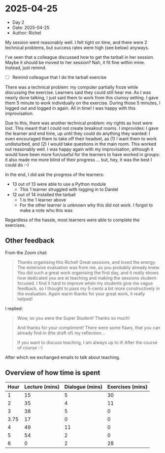 # 2025-04-25

- Day 2
- Date: 2025-04-25
- Author: Richel

My session went reasonably well. I felt tight on time,
and there were 2 technical problems, 
but success rates were high (see below) anyways.

I've seen that a colleague discussed how to get the tarball
in her session. Maybe it should be moved to her session?
Nah, it fit fine within mine. Instead, just remind.

- [ ] Remind colleague that I do the tarball exercise

There was a technical problem: my computer partially froze while
discussing the exercise. Learners said they could still hear
me. As I was nearly done talking, I just said them to work from
this clumsy setting. I gave them 5 minute to work individually
on the exercise. During those 5 minutes, I logged out
and logged in again. All in time! I was happy with this
improvisation.

Due to this, there was another technical problem: my rights
as host were lost. This meant that I could not create breakout rooms.
I improvides: I gave the learner and end time, up until they could
do anything they wanted: I even encouraged them to take off their
headset, as (1) I want them to work undisturbed, and (2) I would
take questions in the main room. This worked out reasonably well.
I was happy again with my improvisation, although it would have been
more fun/useful for the learners to have worked in groups: it
also made me more blind of their progress ... but, hey, it was
the best I could do :-)

In the end, I did ask the progress of the learners:

- 13 out of 13 were able to use a Python module
    - This 1 learner struggled with logging in to Dardel
- 12 out of 14 installed the tarball
    - 1 is the 1 learner above
    - For the other learner is unknown why this did not work.
      I forgot to make a note who this was

Regardless of the hassle, most learners
were able to complete the exercises.

## Other feedback

From the Zoom chat:

> Thanks organising this Richel! Great sessions, and loved the energy.
> The extensive evaluation was from me, as you probably already knew.
> You did such a great work organising the first day,
> and it really shows how dedicated you are at teaching
> and making the sessions student-focused.
> I find it hard to improve when my students give me vague feedback,
> so I thought to pass my 5-cents a bit more constructively in the evaluation.
> Again warm thanks for your great work, it really helped!

I replied:

> Wow, so you were the Super Student! Thanks so much! 
> 
> And thanks for your compliment! There were some flaws, that you can already find in (the draft of) my reflection...
> 
> If you want to discuss teaching, I am always up to it! After the course of course :-)

After which we exchanged emails to talk about teaching.


## Overview of how time is spent

Hour|Lecture (mins)|Dialogue (mins)|Exercises (mins)
----|--------------|---------------|----------------
1   |15            |5              |30
2   |35            |4              |11
3   |38            |5              |0
3.75|17            |0              |0
4   |49            |11             |0
5   |54            |2              |0
6   |0             |2              |28

